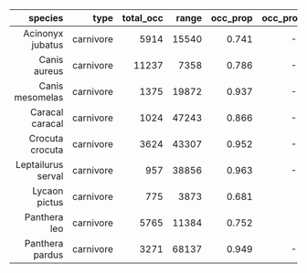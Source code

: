 |            species |      type | total_occ |     range | occ_prop | occ_prop_diff | range_prop | range_prop_diff |
| ------------------:| ---------:| ---------:| ---------:| --------:| -------------:| ----------:| ---------------:|
|   Acinonyx jubatus | carnivore |  5914 | 15540 |    0.741 |        -0.002 |      0.723 |          -0.014 |
|       Canis aureus | carnivore | 11237 |  7358 |    0.786 |        -0.786 |      0.562 |          -0.562 |
|    Canis mesomelas | carnivore |  1375 | 19872 |    0.937 |        -0.439 |      0.949 |          -0.545 |
|    Caracal caracal | carnivore |  1024 | 47243 |    0.866 |        -0.164 |      0.856 |          -0.105 |
|    Crocuta crocuta | carnivore |  3624 | 43307 |    0.952 |        -0.002 |      0.924 |          -0.012 |
| Leptailurus serval | carnivore |   957 | 38856 |    0.963 |        -0.963 |      0.914 |          -0.914 |
|      Lycaon pictus | carnivore |   775 |  3873 |    0.681 |         0.000 |      0.551 |           0.000 |
|       Panthera leo | carnivore |  5765 | 11384 |    0.752 |         0.000 |      0.593 |           0.000 |
|    Panthera pardus | carnivore |  3271 | 68137 |    0.949 |        -0.297 |      0.976 |          -0.086 |

